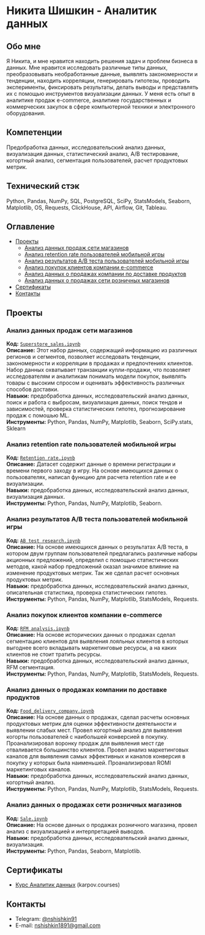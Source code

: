 # Никита Шишкин - Аналитик данных

## Обо мне
Я Никита, и мне нравится находить решения задач и проблем бизнеса в данных.
Мне нравится исследовать различные типы данных, преобразовывать необработанные данные, выявлять закономерности и тенденции, находить корреляции, генерировать гипотезы, проводить эксперименты, фиксировать результаты, делать выводы и представлять их с помощью инструментов визуализации данных.
У меня есть опыт в аналитике продаж e-commerce, аналитике государственных и коммерческих закупок в сфере компьютерной техники и электронного оборудования.

## Компетенции
Предобработка данных, исследовательский анализ данных, визуализация данных, статистический анализ, А/В тестирование, когортный анализ, сегментация пользователей, расчет продуктовых метрик.

## Технический стэк
Python, Pandas, NumPy, SQL, PostgreSQL, SciPy, StatsModels, Seaborn, Matplotlib, OS, Requests, ClickHouse, API, Airflow, Git, Tableau.

## Оглавление
- [Проекты](#Проекты)
    + [Анализ данных продаж сети магазинов](https://github.com/NikSh1891/Data_Analyst_Portfolio/blob/main/Superstore_sales.ipynb)
    + [Анализ retention rate пользователей мобильной игры](https://github.com/NikSh1891/NikSh1891/blob/main/Retention%20rate.ipynb)
    + [Анализ результатов А/В теста пользователей мобильной игры](https://github.com/NikSh1891/NikSh1891/blob/main/AB%20test%20research.ipynb)
    + [Анализ покупок клиентов компании e-commerce](https://github.com/NikSh1891/NikSh1891/blob/main/RFM_analysis.ipynb)
    + [Анализ данных о продажах компании по доставке продуктов](https://github.com/NikSh1891/NikSh1891/blob/main/Food_delivery_company.ipynb)
    + [Анализ данных о продажах сети розничных магазинов](https://github.com/NikSh1891/Data_Analyst_Portfolio/blob/main/Sale.ipynb)
- [Сертификаты](#Сертификаты)
- [Контакты](#Контакты)

## Проекты

### Анализ данных продаж сети магазинов
**Код:** [`Superstore_sales.ipynb`](https://github.com/NikSh1891/Data_Analyst_Portfolio/blob/main/Superstore_sales.ipynb)    
**Описание:** Этот набор данных, содержащий информацию из различных регионов и сегментов, позволяет исследовать тенденции, закономерности и корреляции в продажах и предпочтениях клиентов. Набор данных охватывает транзакции купли-продажи, что позволяет исследователям и аналитикам понимать модели покупок, выявлять товары с высоким спросом и оценивать эффективность различных способов доставки.  
**Навыки:** предобработка данных, исследовательский анализ данных, поиск и работа с выбросам, визуализация данных, поиск тендов и зависимостей, проверка статистических гипотез, прогнозирование продаж с помошью ML.  
**Инструменты:** Python, Pandas, NumPy, Matplotlib, Seaborn, SciPy.stats, Sklearn 

### Анализ retention rate пользователей мобильной игры
**Код:** [`Retention rate.ipynb`](https://github.com/NikSh1891/NikSh1891/blob/main/Retention%20rate.ipynb)    
**Описание:** Датасет содержит данные о времени регистрации и времени первого заходу в игру. На основе имеющихся данных о пользователях, написал функцию для расчета retention rate и ее визуализации.  
**Навыки:** предобработка данных, исследовательский анализ данных, визуализация данных.  
**Инструменты:** Python, Pandas, NumPy, Matplotlib, Seaborn.  

### Анализ результатов А/В теста пользователей мобильной игры
**Код:** [`AB test research.ipynb`](https://github.com/NikSh1891/NikSh1891/blob/main/AB%20test%20research.ipynb)    
**Описание:** На основе имеющихся данных о результатах A/B теста, в котором двум группам пользователей предлагались различные наборы акционных предложений, определил с помощью статистических методов, какой набор предложений оказал значимое влияние на изменение продуктовых метрик. Так же сделал расчет основных продуктовых метрик.     
**Навыки:** предобработка данных, исследовательский анализ данных, описательная статистика, проверка статистических гипотез.  
**Инструменты:** Python, Pandas, NumPy, Matplotlib, StatsModels, Requests.

### Анализ покупок клиентов компании e-commerce
**Код:** [`RFM analysis.ipynb`](https://github.com/NikSh1891/NikSh1891/blob/main/RFM_analysis.ipynb)    
**Описание:** На основе исторических данных о продажах сделал сегментацию клиентов для выявления лояльных клиентов в которых выгоднее всего вкладывать маркетинговые ресурсы, а на каких клиентов не стоит тратить ресурсы.        
**Навыки:** предобработка данных, исследовательский анализ данных, RFM сегментация.  
**Инструменты:** Python, Pandas, NumPy, Matplotlib, StatsModels, Requests.

### Анализ данных о продажах компании по доставке продуктов  
**Код:** [`Food_delivery_company.ipynb`](https://github.com/NikSh1891/NikSh1891/blob/main/Food_delivery_company.ipynb)    
**Описание:** На основе данных о продажах, сделал расчеты основных продуктовых метрик для оценки эффективности деятельности и выявлении слабых мест. Провел когортный анализ для выявления когорты пользователей с наибольшей конверсией в покупку. Проанализировал воронку продаж для выявления мест где отваливается большинство клиентов. Провел анализ маркетинговых каналов для выявления самых эффективных и каналов конверсия в покупку у которых была наименьшей. Проанализировал ROMI маркетинговых каналов.     
**Навыки:** предобработка данных, исследовательский анализ данных, когортный анализ.  
**Инструменты:** Python, Pandas, NumPy, Matplotlib, StatsModels, Requests.    

### Анализ данных о продажах сети розничных магазинов    
**Код:** [`Sale.ipynb`](https://github.com/NikSh1891/Data_Analyst_Portfolio/blob/main/Sale.ipynb)   
**Описание:** На основе данных о продажах розничного магазина, провел анализ с визуализацией и интерпретацией выводов.     
**Навыки:** предобработка данных, исследовательский анализ данных, визуализация.  
**Инструменты:** Python, Pandas, Seaborn, Matplotlib.  

## Сертификаты  
- [Курс Аналитик данных](https://drive.google.com/file/d/1WQnuzu-5p3Is_y3jO8JKoxgq-3jKlLO8/view?usp=sharing) (karpov.courses)

## Контакты  
- Telegram: [@nshishkin91](https://t.me/nshishkin91)
- E-mail: nshishkin1891@gmail.com

<!---
NikSh1891/NikSh1891 is a ✨ special ✨ repository because its `README.md` (this file) appears on your GitHub profile.
You can click the Preview link to take a look at your changes.
--->
